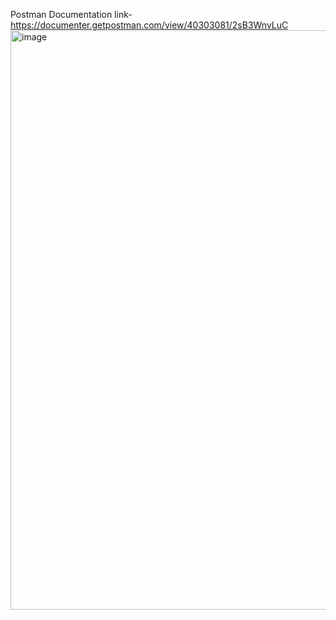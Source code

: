 
Postman Documentation link-
https://documenter.getpostman.com/view/40303081/2sB3WnvLuC
<img width="1913" height="927" alt="image" src="https://github.com/user-attachments/assets/1ff8e2c8-f547-4e2d-900f-e05d660ca197" />
